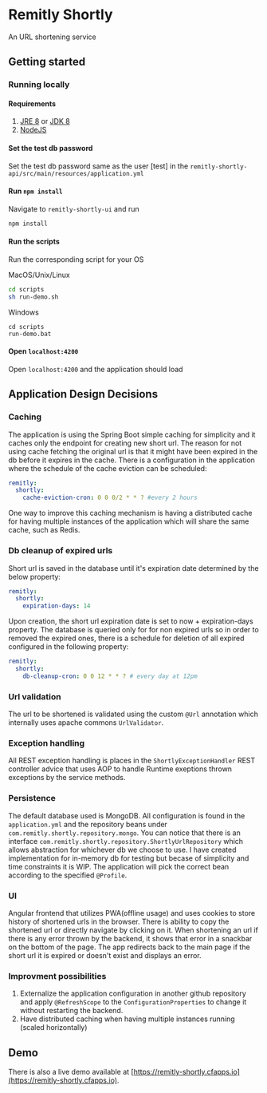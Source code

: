 # Remitly Shortly
An URL shortening service

## Getting started

### Running locally
#### Requirements
1. [JRE 8](https://www.oracle.com/java/technologies/javase-jre8-downloads.html) or [JDK 8](https://www.oracle.com/java/technologies/javase/javase-jdk8-downloads.html)
2. [NodeJS](https://nodejs.org/dist/v12.16.1/node-v12.16.1-x64.msi)

#### Set the test db password
Set the test db password same as the user [test] in the `remitly-shortly-api/src/main/resources/application.yml`
#### Run `npm install`
Navigate to `remitly-shortly-ui` and run
```bash
npm install
```
#### Run the scripts
Run the corresponding script for your OS

MacOS/Unix/Linux
```bash
cd scripts
sh run-demo.sh
```
Windows
```batch
cd scripts
run-demo.bat
```

#### Open `localhost:4200`
Open `localhost:4200` and the application should load

## Application Design Decisions

### Caching
The application is using the Spring Boot simple caching for simplicity and it caches only the endpoint for creating new short url. The reason for not using cache fetching the original url is that it might have been expired in the db before it expires in the cache. There is a configuration in the application where the schedule of the cache eviction can be scheduled:
```yaml
remitly:
  shortly:
    cache-eviction-cron: 0 0 0/2 * * ? #every 2 hours
```
One way to improve this caching mechanism is having a distributed cache for having multiple instances of the application which will share the same cache, such as Redis.

### Db cleanup of expired urls
Short url is saved in the database until it's expiration date determined by the below property:
```yaml
remitly:
  shortly:
    expiration-days: 14
```
Upon creation, the short url expiration date is set to now + expiration-days property. The database is queried only for for non expired urls so in order to removed the expired ones, there is a schedule for deletion of all expired configured in the following property:
```yaml
remitly:
  shortly:
    db-cleanup-cron: 0 0 12 * * ? # every day at 12pm
```
### Url validation
The url to be shortened is validated using the custom `@Url` annotation which internally uses apache commons `UrlValidator`.

### Exception handling
All REST exception handling is places in the `ShortlyExceptionHandler` REST controller advice that uses AOP to handle Runtime exeptions thrown exceptions by the service methods.

### Persistence
The default database used is MongoDB. All configuration is found in the `application.yml` and the repository beans under `com.remitly.shortly.repository.mongo`. You can notice that there is an interface `com.remitly.shortly.repository.ShortlyUrlRepository` which allows abstraction for whichever db we choose to use. I have created implementation for in-memory db for testing but becase of simplicity and time constraints it is WIP. The application will pick the correct bean according to the specified `@Profile`.

### UI
Angular frontend that utilizes PWA(offline usage) and uses cookies to store history of shortened urls in the browser. There is ability to copy the shortened url or directly navigate by clicking on it.
When shortening an url if there is any error thrown by the backend, it shows that error in a snackbar on the bottom of the page. The app redirects back to the main page if the short url it is expired or doesn't exist and displays an error.

### Improvment possibilities
1. Externalize the application configuration in another github repository and apply `@RefreshScope` to the `ConfigurationProperties` to change it without restarting the backend.
2. Have distributed caching when having multiple instances running (scaled horizontally)

## Demo
There is also a live demo available at [https://remitly-shortly.cfapps.io](https://remitly-shortly.cfapps.io).

